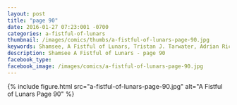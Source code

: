 ```yaml
---
layout: post
title: "page 90"
date: 2016-01-27 07:23:001 -0700
categories: a-fistful-of-lunars
thumbnail: /images/comics/thumbs/a-fistful-of-lunars-page-90.jpg
keywords: Shamsee, A Fistful of Lunars, Tristan J. Tarwater, Adrian Ricker
description: Shamsee A Fistful of Lunars - page 90
facebook_type: 
facebook_image: /images/comics/a-fistful-of-lunars-page-90.jpg
---
```

{% include figure.html src="a-fistful-of-lunars-page-90.jpg" alt="A Fistful of Lunars Page 90" %}